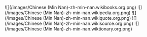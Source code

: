 ![](/images/Chinese (Min Nan)-zh-min-nan.wikibooks.org.png)
![](/images/Chinese (Min Nan)-zh-min-nan.wikipedia.org.png)
![](/images/Chinese (Min Nan)-zh-min-nan.wikiquote.org.png)
![](/images/Chinese (Min Nan)-zh-min-nan.wikisource.org.png)
![](/images/Chinese (Min Nan)-zh-min-nan.wiktionary.org.png)
